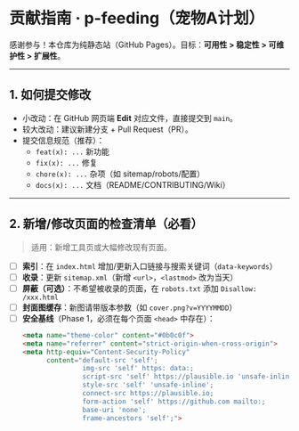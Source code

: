 # 贡献指南 · p-feeding（宠物A计划）

感谢参与！本仓库为纯静态站（GitHub Pages）。目标：**可用性 > 稳定性 > 可维护性 > 扩展性**。

---

## 1. 如何提交修改
- 小改动：在 GitHub 网页端 **Edit** 对应文件，直接提交到 `main`。
- 较大改动：建议新建分支 + Pull Request（PR）。
- 提交信息规范（推荐）：
  - `feat(x): ...` 新功能
  - `fix(x): ...` 修复
  - `chore(x): ...` 杂项（如 sitemap/robots/配置）
  - `docs(x): ...` 文档（README/CONTRIBUTING/Wiki）

---

## 2. 新增/修改页面的检查清单（必看）
> 适用：新增工具页或大幅修改现有页面。

- [ ] **索引**：在 `index.html` 增加/更新入口链接与搜索关键词（`data-keywords`）
- [ ] **收录**：更新 `sitemap.xml`（新增 `<url>`，`<lastmod>` 改为当天）
- [ ] **屏蔽（可选）**：不希望被收录的页面，在 `robots.txt` 添加 `Disallow: /xxx.html`
- [ ] **封面图缓存**：新图请带版本参数（如 `cover.png?v=YYYYMMDD`）
- [ ] **安全基线**（Phase 1，必须在每个页面 `<head>` 中存在）：
  ```html
  <meta name="theme-color" content="#0b0c0f">
  <meta name="referrer" content="strict-origin-when-cross-origin">
  <meta http-equiv="Content-Security-Policy"
        content="default-src 'self';
                 img-src 'self' https: data:;
                 script-src 'self' https://plausible.io 'unsafe-inline';
                 style-src 'self' 'unsafe-inline';
                 connect-src https://plausible.io;
                 form-action 'self' https://github.com mailto:;
                 base-uri 'none';
                 frame-ancestors 'self';">
